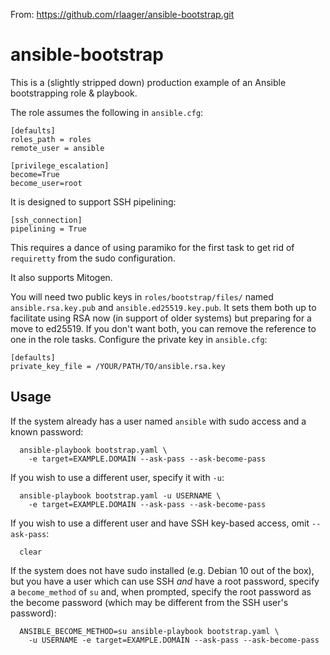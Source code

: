 From: https://github.com/rlaager/ansible-bootstrap.git
# ansible-bootstrap
This is a (slightly stripped down) production example of an Ansible bootstrapping role & playbook.

The role assumes the following in `ansible.cfg`:
```
[defaults]
roles_path = roles
remote_user = ansible

[privilege_escalation]
become=True
become_user=root
```

It is designed to support SSH pipelining:
```
[ssh_connection]
pipelining = True
```
This requires a dance of using paramiko for the first task to get rid of
`requiretty` from the sudo configuration.

It also supports Mitogen.

You will need two public keys in `roles/bootstrap/files/` named
`ansible.rsa.key.pub` and `ansible.ed25519.key.pub`.  It sets them both
up to facilitate using RSA now (in support of older systems) but preparing for
a move to ed25519.  If you don't want both, you can remove the reference to
one in the role tasks.  Configure the private key in `ansible.cfg`:
```
[defaults]
private_key_file = /YOUR/PATH/TO/ansible.rsa.key
```

## Usage

If the system already has a user named `ansible` with sudo access and a
known password:
```
  ansible-playbook bootstrap.yaml \
    -e target=EXAMPLE.DOMAIN --ask-pass --ask-become-pass
```

If you wish to use a different user, specify it with `-u`:
```
  ansible-playbook bootstrap.yaml -u USERNAME \
    -e target=EXAMPLE.DOMAIN --ask-pass --ask-become-pass
```

If you wish to use a different user and have SSH key-based access, omit
`--ask-pass`:
```
  clear
```

If the system does not have sudo installed (e.g. Debian 10 out of the box),
but you have a user which can use SSH _and_ have a root password, specify a
`become_method` of `su` and, when prompted, specify the root password as the
become password (which may be different from the SSH user's password):
```
  ANSIBLE_BECOME_METHOD=su ansible-playbook bootstrap.yaml \
    -u USERNAME -e target=EXAMPLE.DOMAIN --ask-pass --ask-become-pass
```
